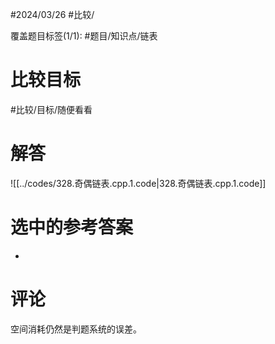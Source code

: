 #2024/03/26 #比较/

覆盖题目标签(1/1):   #题目/知识点/链表 

# 比较目标

#比较/目标/随便看看 

# 解答

![[../codes/328.奇偶链表.cpp.1.code|328.奇偶链表.cpp.1.code]]

# 选中的参考答案

-

# 评论

空间消耗仍然是判题系统的误差。